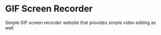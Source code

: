 # GIF Screen Recorder
Simple GIF screen recorder website that provides simple video editing as well



